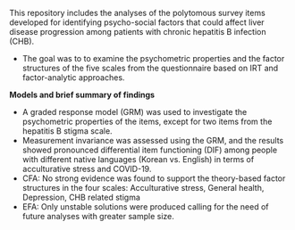 This repository includes the analyses of the polytomous survey items developed for identifying psycho-social factors that
could affect liver disease progression among patients with chronic hepatitis B infection (CHB).
- The goal was to to examine the psychometric properties and the factor structures of the five scales from the questionnaire based on IRT and factor-analytic approaches.

**Models and brief summary of findings**
- A graded response model (GRM) was used to investigate the psychometric properties of the items, except for two items from the hepatitis B stigma scale. 
- Measurement invariance was assessed using the GRM, and the results showed pronounced differential item functioning (DIF) among people with different native languages (Korean vs. English) in terms of acculturative stress and COVID-19. 
- CFA: No strong evidence was found to support the theory-based factor structures in the four scales: Acculturative stress, General health, Depression, CHB related stigma
- EFA: Only unstable solutions were produced calling for the need of future analyses with greater sample size.
